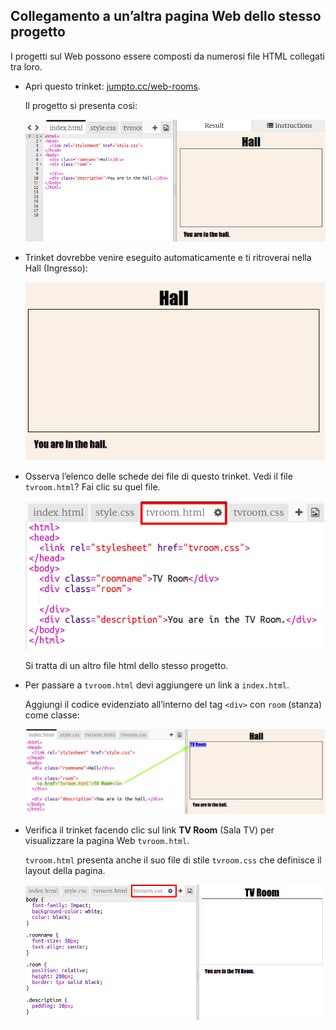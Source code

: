 ## Collegamento a un’altra pagina Web dello stesso progetto

I progetti sul Web possono essere composti da numerosi file HTML collegati tra loro.

+ Apri questo trinket: <a href="http://jumpto.cc/web-rooms" target="_blank">jumpto.cc/web-rooms</a>.

	Il progetto si presenta così:

	![screenshot](images/rooms-starter.png)

+ Trinket dovrebbe venire eseguito automaticamente e ti ritroverai nella Hall (Ingresso):

	![screenshot](images/rooms-hall-start.png)

+ Osserva l’elenco delle schede dei file di questo trinket. Vedi il file `tvroom.html`? Fai clic su quel file.

	![screenshot](images/rooms-tvroom-html.png)

	Si tratta di un altro file html dello stesso progetto.


+ Per passare a `tvroom.html` devi aggiungere un link a `index.html`.

	Aggiungi il codice evidenziato all’interno del tag `<div>` con `room` (stanza) come classe:

	![screenshot](images/rooms-link-tvroom.png)

+ Verifica il trinket facendo clic sul link __TV Room__ (Sala TV) per visualizzare la pagina Web `tvroom.html`.

	`tvroom.html` presenta anche il suo file di stile `tvroom.css` che definisce il layout della pagina.

	![screenshot](images/rooms-tvroom-unstyled.png)

	
